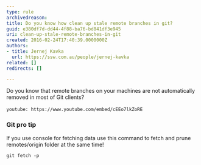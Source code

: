 ```yaml
---
type: rule
archivedreason: 
title: Do you know how clean up stale remote branches in git?
guid: e380df7d-dd44-4f88-ba76-bd841df3e945
uri: clean-up-stale-remote-branches-in-git
created: 2016-02-24T17:40:39.0000000Z
authors:
- title: Jernej Kavka
  url: https://ssw.com.au/people/jernej-kavka
related: []
redirects: []

---
```


Do you know that remote branches on your machines are not automatically removed in most of Git clients?

<!--endintro-->


`youtube: https://www.youtube.com/embed/cEEo7lkZoRE`
 

### Git pro tip

If you use console for fetching data use this command to fetch and prune remotes/origin folder at the same time!



```
git fetch -p
```
